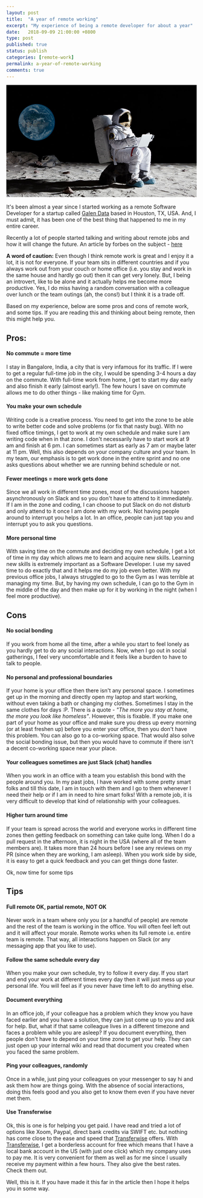 ```yaml
---
layout: post
title:  "A year of remote working"
excerpt: "My experience of being a remote developer for about a year"
date:   2018-09-09 21:00:00 +0800
type: post
published: true
status: publish
categories: [remote-work]
permalink: a-year-of-remote-working
comments: true
---
```


![alt](/assets/post-images/20180909/astronaut-working.jpg)

It's been almost a year since I started working as a remote Software Developer for a startup called [Galen Data](http://galendata.com) based in Houston, TX, USA. And, I must admit, it has been one of the best thing that happened to me in my entire career.

Recently a lot of people started talking and writing about remote jobs and how it will change the future. An article by forbes on the subject - [here](https://www.forbes.com/sites/williamarruda/2017/02/16/how-remote-work-is-changing-and-what-it-means-for-your-future)

**A word of caution:** Even though I think remote work is great and I enjoy it a lot, it is not for everyone. If your team sits in different countries and if you always work out from your couch or home office (i.e. you stay and work in the same house and hardly go out) then it can get very lonely. But, I being an introvert, like to be alone and it actually helps me become more productive. Yes, I do miss having a random conversation with a colleague over lunch or the team outings (ah, the cons!) but I think it is a trade off.

Based on my experience, below are some pros and cons of remote work, and some tips. If you are reading this and thinking about being remote, then this might help you.

## Pros:

####  No commute = more time
I stay in Bangalore, India, a city that is very infamous for its traffic. If I were to get a regular full-time job in the city, I would be spending 3-4 hours a day on the commute. With full-time work from home, I get to start my day early and also finish it early (almost early!). The few hours I save on commute allows me to do other things - like making time for Gym.

#### You make your own schedule
Writing code is a creative process. You need to get into the zone to be able to write better code and solve problems (or fix that nasty bug). With no fixed office timings, I get to work at my own schedule and make sure I am writing code when in that zone. I don't necessarily have to start work at 9 am and finish at 6 pm. I can sometimes start as early as 7 am or maybe later at 11 pm. Well, this also depends on your company culture and your team. In my team, our emphasis is to get work done in the entire sprint and no one asks questions about whether we are running behind schedule or not.

#### Fewer meetings = more work gets done

Since we all work in different time zones, most of the discussions happen asynchronously on Slack and so you don't have to attend to it immediately. If I am in the zone and coding, I can choose to put Slack on do not disturb and only attend to it once I am done with my work. Not having people around to interrupt you helps a lot. In an office, people can just tap you and interrupt you to ask you questions.

#### More personal time
With saving time on the commute and deciding my own schedule, I get a lot of time in my day which allows me to learn and acquire new skills. Learning new skills is extremely important as a Software Developer. I use my saved time to do exactly that and it helps me do my job even better. With my previous office jobs, I always struggled to go to the Gym as I was terrible at managing my time. But, by having my own schedule, I can go to the Gym in the middle of the day and then make up for it by working in the night (when I feel more productive).

## Cons

#### No social bonding
If you work from home all the time, after a while you start to feel lonely as you hardly get to do any social interactions. Now, when I go out in social gatherings, I feel very uncomfortable and it feels like a burden to have to talk to people.

#### No personal and professional boundaries
If your home is your office then there isn't any personal space. I sometimes get up in the morning and directly open my laptop and start working, without even taking a bath or changing my clothes. Sometimes I stay in the same clothes for days :P. There is a quote - *"The more you stay at home, the more you look like homeless"*. However, this is fixable. If you make one part of your home as your office and make sure you dress up every morning (or at least freshen up) before you enter your office, then you don't have this problem. You can also go to a co-working space. That would also solve the social bonding issue, but then you would have to commute if there isn't a decent co-working space near your place.

#### Your colleagues sometimes are just Slack (chat) handles
When you work in an office with a team you establish this bond with the people around you. In my past jobs, I have worked with some pretty smart folks and till this date, I am in touch with them and I go to them whenever I need their help or if I am in need to hire smart folks! With a remote job, it is very difficult to develop that kind of relationship with your colleagues.

#### Higher turn around time
If your team is spread across the world and everyone works in different time zones then getting feedback on something can take quite long. When I do a pull request in the afternoon, it is night in the USA (where all of the team members are). It takes more than 24 hours before I see any reviews on my PR (since when they are working, I am asleep). When you work side by side, it is easy to get a quick feedback and you can get things done faster.

Ok, now time for some tips

## Tips

#### Full remote OK, partial remote, NOT OK
Never work in a team where only you (or a handful of people) are remote and the rest of the team is working in the office. You will often feel left out and it will affect your morale. Remote works when its full remote i.e. entire team is remote. That way, all interactions happen on Slack (or any messaging app that you like to use).

#### Follow the same schedule every day
When you make your own schedule, try to follow it every day. If you start and end your work at different times every day then it will just mess up your personal life. You will feel as if you never have time left to do anything else.

#### Document everything
In an office job, if your colleague has a problem which they know you have faced earlier and you have a solution, they can just come up to you and ask for help. But, what if that same colleague lives in a different timezone and faces a problem while you are asleep? If you document everything, then people don't have to depend on your time zone to get your help. They can just open up your internal wiki and read that document you created when you faced the same problem.

#### Ping your colleagues, randomly
Once in a while, just ping your colleagues on your messenger to say hi and ask them how are things going. With the absence of social interactions, doing this feels good and you also get to know them even if you have never met them.

#### Use Transferwise
Ok, this is one is for helping you get paid. I have read and tried a lot of options like Xoom, Paypal, direct bank credits via SWIFT etc. but nothing has come close to the ease and speed that [Transferwise](https://transferwise.com/u/taherd1) offers. With [Transferwise](https://transferwise.com/u/taherd1), I get a borderless account for free which means that I have a local bank account in the US (with just one click) which my company uses to pay me. It is very convenient for them as well as for me since I usually receive my payment within a few hours. They also give the best rates. Check them out.

Well, this is it. If you have made it this far in the article then I hope it helps you in some way.
